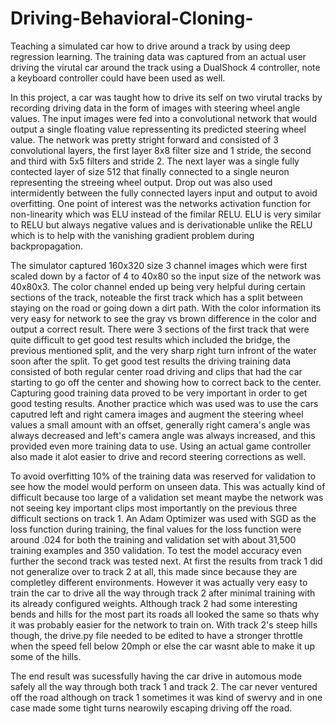 # Driving-Behavioral-Cloning-
Teaching a simulated car how to drive around a track by using deep regression learning. The training data was captured from an actual user driving the virutal car around the track using a DualShock 4 controller, note a keyboard controller could have been used as well.

In this project, a car was taught how to drive its self on two virutal tracks by recording driving data in the form of images with steering wheel angle values. The input images were fed into a convolutional network that would output a single floating value repressenting its predicted steering wheel value. The network was pretty stright forward and consisted of 3 convolutional layers, the first layer 8x8 filter size and 1 stride, the second and third with 5x5 filters and stride 2. The next layer was a single fully contected layer of size 512 that finally connected to a single neuron representing the streeing wheel output. Drop out was also used intermidently between the fully connected layers input and output to avoid overfitting. One point of interest was the networks activation function for non-linearity which was ELU instead of the fimilar RELU. ELU is very similar to RELU but always negative values and is derivationable unlike the RELU which is to help with the vanishing gradient problem during backpropagation. 

The simulator captured 160x320 size 3 channel images which were first scaled down by a factor of 4 to 40x80 so the input size of the network was 40x80x3. The color channel ended up being very helpful during certain sections of the track, noteable the first track which has a split between staying on the road or going down a dirt path. With the color information its very easy for network to see the gray vs brown difference in the color and output a correct result. There were 3 sections of the first track that were quite difficult to get good test results which included the bridge, the previous mentioned split, and the very sharp right turn infront of the water soon after the split. To get good test results the driving training data consisted of both regular center road driving and clips that had the car starting to go off the center and showing how to correct back to the center. Capturing good training data proved to be very important in order to get good testing results. Another practice which was used was to use the cars caputred left and right camera images and augment the steering wheel values a small amount with an offset, generally right camera's angle was always decreased and left's camera angle was always increased, and this provided even more training data to use. Using an actual game controller also made it alot easier to drive and record steering corrections as well. 

To avoid overfitting 10% of the training data was reserved for validation to see how the model would perform on unseen data. This was actually kind of difficult because too large of a validation set meant maybe the network was not seeing key important clips most importantly on the previous three difficult sections on track 1. An Adam Optimizer was used with SGD as the loss function during training, the final values for the loss function were around .024 for both the training and validation set with about 31,500 training examples and 350 validation. To test the model accuracy even further the second track was tested next. At first the results from track 1 did not generalize over to track 2 at all, this made since because they are completley different environments. However it was actually very easy to train the car to drive all the way through track 2 after minimal training with its already configured weights. Although track 2 had some interesting bends and hills for the most part its roads all looked the same so thats why it was probably easier for the network to train on. With track 2's steep hills though, the drive.py file needed to be edited to have a stronger throttle when the speed fell below 20mph or else the car wasnt able to make it up some of the hills. 

The end result was sucessfully having the car drive in automous mode safely all the way through both track 1 and track 2. The car never ventured off the road although on track 1 sometimes it was kind of swervy and in one case made some tight turns nearowily escaping driving off the road. 
